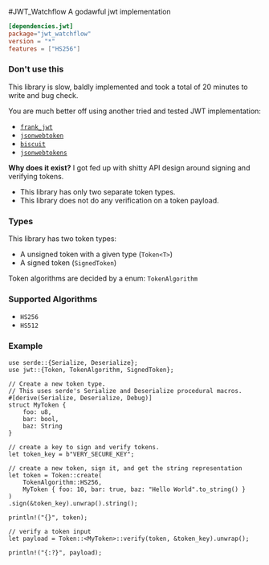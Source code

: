 #JWT_Watchflow
A godawful jwt implementation

```toml
[dependencies.jwt]
package="jwt_watchflow"
version = "*"
features = ["HS256"]
```
### Don't use this
This library is slow, baldly implemented and took a total of 20 minutes to write and bug check.

You are much better off using another tried and tested JWT implementation:
- [`frank_jwt`](https://crates.io/crates/frank_jwt)
- [`jsonwebtoken`](https://crates.io/crates/jsonwebtoken)
- [`biscuit`](https://crates.io/crates/biscuit)
- [`jsonwebtokens`](https://crates.io/crates/jsonwebtokens)


**Why does it exist?**
I got fed up with shitty API design around signing and verifying tokens.

- This library has only two separate token types.
- This library does not do any verification on a token payload.

### Types

This library has two token types:
- A unsigned token with a given type (`Token<T>`)
- A signed token (`SignedToken`)

Token algorithms are decided by a enum: `TokenAlgorithm`

### Supported Algorithms
- `HS256`
- `HS512`
### Example

```
use serde::{Serialize, Deserialize};
use jwt::{Token, TokenAlgorithm, SignedToken};

// Create a new token type.
// This uses serde's Serialize and Deserialize procedural macros.
#[derive(Serialize, Deserialize, Debug)]
struct MyToken {
    foo: u8,
    bar: bool,
    baz: String
}

// create a key to sign and verify tokens.
let token_key = b"VERY_SECURE_KEY";

// create a new token, sign it, and get the string representation
let token = Token::create(
    TokenAlgorithm::HS256,
    MyToken { foo: 10, bar: true, baz: "Hello World".to_string() }
)
.sign(&token_key).unwrap().string();

println!("{}", token);

// verify a token input
let payload = Token::<MyToken>::verify(token, &token_key).unwrap();

println!("{:?}", payload);
```
